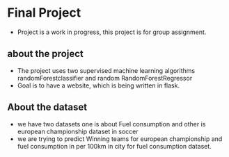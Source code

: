 # Final Project 

- Project is a work in progress, this project is for group assignment.


## about the project

- The project uses two supervised machine learning algorithms randomForestclassifier and random RandomForestRegressor
- Goal is to have a website, which is being written in flask.

## About the dataset
- we have two datasets one is about Fuel consumption and other is european championship dataset in soccer
- we are trying to predict Winning teams for european championship and fuel consumption in per 100km in city for fuel consumption dataset.


  

